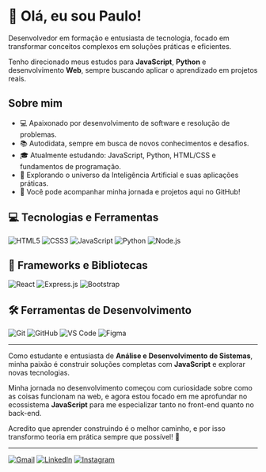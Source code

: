 # 👋 Olá, eu sou Paulo!

Desenvolvedor em formação e entusiasta de tecnologia, focado em transformar conceitos complexos em soluções práticas e eficientes.

Tenho direcionado meus estudos para **JavaScript**, **Python** e desenvolvimento **Web**, sempre buscando aplicar o aprendizado em projetos reais.

## Sobre mim

- 💻 Apaixonado por desenvolvimento de software e resolução de problemas.
- 📚 Autodidata, sempre em busca de novos conhecimentos e desafios.
- 🎓 Atualmente estudando: JavaScript, Python, HTML/CSS e fundamentos de programação.
- 🤖 Explorando o universo da Inteligência Artificial e suas aplicações práticas.
- 📍 Você pode acompanhar minha jornada e projetos aqui no GitHub!

## 💻 Tecnologias e Ferramentas

![HTML5](https://img.shields.io/badge/HTML5-E34F26?style=for-the-badge&logo=html5&logoColor=white)
![CSS3](https://img.shields.io/badge/CSS3-1572B6?style=for-the-badge&logo=css3&logoColor=white)
![JavaScript](https://img.shields.io/badge/JavaScript-F7DF1E?style=for-the-badge&logo=javascript&logoColor=black)
![Python](https://img.shields.io/badge/Python-3776AB?style=for-the-badge&logo=python&logoColor=white)
![Node.js](https://img.shields.io/badge/Node.js-43853D?style=for-the-badge&logo=node.js&logoColor=white)

## 🚀 Frameworks e Bibliotecas

![React](https://img.shields.io/badge/React-20232A?style=for-the-badge&logo=react&logoColor=61DAFB)
![Express.js](https://img.shields.io/badge/Express.js-404D59?style=for-the-badge)
![Bootstrap](https://img.shields.io/badge/Bootstrap-563D7C?style=for-the-badge&logo=bootstrap&logoColor=white)

## 🛠️ Ferramentas de Desenvolvimento

![Git](https://img.shields.io/badge/Git-E34F26?style=for-the-badge&logo=git&logoColor=white)
![GitHub](https://img.shields.io/badge/GitHub-100000?style=for-the-badge&logo=github&logoColor=white)
![VS Code](https://img.shields.io/badge/Visual_Studio_Code-0078D4?style=for-the-badge&logo=visual%20studio%20code&logoColor=white)
![Figma](https://img.shields.io/badge/Figma-F24E1E?style=for-the-badge&logo=figma&logoColor=white)

---

Como estudante e entusiasta de **Análise e Desenvolvimento de Sistemas**, minha paixão é construir soluções completas com **JavaScript** e explorar novas tecnologias.

Minha jornada no desenvolvimento começou com curiosidade sobre como as coisas funcionam na web, e agora estou focado em me aprofundar no ecossistema **JavaScript** para me especializar tanto no front-end quanto no back-end.

Acredito que aprender construindo é o melhor caminho, e por isso transformo teoria em prática sempre que possível! 🚀

---

[![Gmail](https://img.shields.io/badge/Gmail-D14836?style=for-the-badge&logo=gmail&logoColor=white)](mailto:seuemail@gmail.com)
[![LinkedIn](https://img.shields.io/badge/LinkedIn-0077B5?style=for-the-badge&logo=linkedin&logoColor=white)](https://linkedin.com/in/seuperfil)
[![Instagram](https://img.shields.io/badge/Instagram-E4405F?style=for-the-badge&logo=instagram&logoColor=white)](https://instagram.com/seuperfil)
